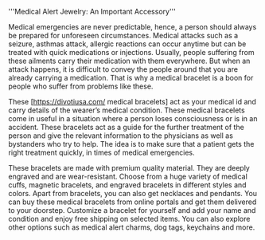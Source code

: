 '''Medical Alert Jewelry: An Important Accessory'''

Medical emergencies are never predictable, hence, a person should always be prepared for unforeseen circumstances. Medical attacks such as a seizure, asthmas attack, allergic reactions can occur anytime but can be treated with quick medications or injections. Usually, people suffering from these ailments carry their medication with them everywhere. But when an attack happens, it is difficult to convey the people around that you are already carrying a medication. That is why a medical bracelet is a boon for people who suffer from problems like these.


These [https://divotiusa.com/ medical bracelets] act as your medical id and carry details of the wearer’s medical condition. These medical bracelets come in useful in a situation where a person loses consciousness or is in an accident. These bracelets act as a guide for the further treatment of the person and give the relevant information to the physicians as well as bystanders who try to help. The idea is to make sure that a patient gets the right treatment quickly, in times of medical emergencies.
 
These bracelets are made with premium quality material. They are deeply engraved and are wear-resistant. Choose from a huge variety of medical cuffs, magnetic bracelets, and engraved bracelets in different styles and colors. Apart from bracelets, you can also get necklaces and pendants.  You can buy these medical bracelets from online portals and get them delivered to your doorstep. Customize a bracelet for yourself and add your name and condition and enjoy free shipping on selected items. You can also explore other options such as medical alert charms, dog tags, keychains and more.
